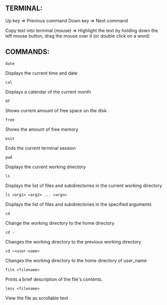 ## TERMINAL:
Up key => Previous command
Down key => Next command

Copy text into terminal (mouse) => Highlight the text by holding down the left mouse button, drag the mouse over it (or double click on a word)

## COMMANDS:
```
date
```
  Displays the current time and date

```
cal
```
  Displays a calendar of the current month

```
df
```
  Shows current amount of free space on the disk

```
free
```
  Shows the amount of free memory

```
exit
```
  Ends the current terminal session

```
pwd
```
  Displays the current working directory

```
ls
```
  Displays the list of files and subdirectories in the current working directory

```
ls <arg1> <arg2> ... <argn>
```
  Displays the list of files and subdirectories in the specified arguments

```
cd
```
  Change the working directory to the home directory

```
cd -
```
  Changes the working directory to the previous working directory

```
cd ~<user-name>
```
  Changes the working directory to the home directory of user\_name

```
file <filename>
```
  Prints a brief description of the file's contents.

```
less <filename>
```
  View the file as scrollable text
